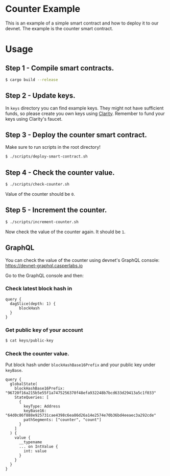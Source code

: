 # Counter Example

This is an example of a simple smart contract and how to deploy it to our devnet. The example is the counter smart contract.

# Usage

## Step 1 - Compile smart contracts.
```bash
$ cargo build --release
```

## Step 2 - Update keys.
In `keys` directory you can find example keys. They might not have sufficient funds, so please create you own keys using [Clarity](http://clarity.casperlabs.io). Remember to fund your keys using Clarity's faucet. 

## Step 3 - Deploy the counter smart contract.
Make sure to run scripts in the root directory!
```bash
$ ./scripts/deploy-smart-contract.sh
```

## Step 4 - Check the counter value.
```bash
$ ./scripts/check-counter.sh
```
Value of the counter should be `0`.

## Step 5 - Increment the counter.
```bash
$ ./scripts/increment-counter.sh
```

Now check the value of the counter again. It should be `1`.

## GraphQL
You can check the value of the counter using devnet's GraphQL console:
https://devnet-graphql.casperlabs.io

Go to the GraphQL console and then:

### Check latest block hash in 
```
query {
  dagSlice(depth: 1) {
      blockHash
  }
}
```

### Get public key of your account
```bash
$ cat keys/public-key
```

### Check the counter value.
Put block hash under `blockHashBase16Prefix` and your public key under `keyBase`.
```
query {
  globalState(
    blockHashBase16Prefix: "96720f16a215b5e55f1a7475256370f48efa932248b7bcd633d29413a5c1f033"
    StateQueries: [
      {
        keyType: Address
        keyBase16: "64d0c86f888e925731cae4398c6ea86d26a14e2574e70b36bd4eeaec3a292cde"
        pathSegments: ["counter", "count"]
      }
    ]
  ) {
    value {
      __typename
      ... on IntValue {
        int: value
      }
    }
  }
}
```